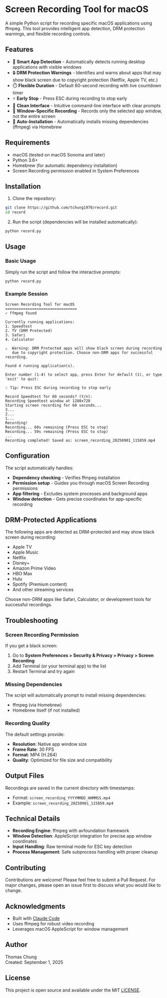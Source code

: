 # Screen Recording Tool for macOS

A simple Python script for recording specific macOS applications using ffmpeg. This tool provides intelligent app detection, DRM protection warnings, and flexible recording controls.

## Features

- 🎯 **Smart App Detection** - Automatically detects running desktop applications with visible windows
- 🔒 **DRM Protection Warnings** - Identifies and warns about apps that may show black screen due to copyright protection (Netflix, Apple TV, etc.)
- ⏱️ **Flexible Duration** - Default 60-second recording with live countdown timer
- ⚡ **Early Stop** - Press ESC during recording to stop early
- 🎨 **Clean Interface** - Intuitive command-line interface with clear prompts
- 📱 **Window-Specific Recording** - Records only the selected app window, not the entire screen
- 🚀 **Auto-Installation** - Automatically installs missing dependencies (ffmpeg) via Homebrew

## Requirements

- macOS (tested on macOS Sonoma and later)
- Python 3.6+
- Homebrew (for automatic dependency installation)
- Screen Recording permission enabled in System Preferences

## Installation

1. Clone the repository:
```bash
git clone https://github.com/tchung1970/record.git
cd record
```

2. Run the script (dependencies will be installed automatically):
```bash
python record.py
```

## Usage

### Basic Usage

Simply run the script and follow the interactive prompts:

```bash
python record.py
```

### Example Session

```
Screen Recording Tool for macOS
================================
✓ ffmpeg found

Currently running applications:
1. Speedtest
2. TV (DRM Protected)
3. Safari
4. Calculator

⚠️  Warning: DRM Protected apps will show black screen during recording
   due to copyright protection. Choose non-DRM apps for successful recording.

Found 4 running application(s).

Enter number (1-4) to select app, press Enter for default (1), or type 'exit' to quit: 

💡 Tip: Press ESC during recording to stop early

Record Speedtest for 60 seconds? (Y/n): 
Recording Speedtest window at 1280x720
Starting screen recording for 60 seconds...
3...
2...
1...
Recording!
Recording... 60s remaining (Press ESC to stop)
Recording... 59s remaining (Press ESC to stop)
...
Recording completed! Saved as: screen_recording_20250901_115859.mp4
```

## Configuration

The script automatically handles:
- **Dependency checking** - Verifies ffmpeg installation
- **Permission setup** - Guides you through macOS Screen Recording permissions
- **App filtering** - Excludes system processes and background apps
- **Window detection** - Gets precise coordinates for app-specific recording

## DRM-Protected Applications

The following apps are detected as DRM-protected and may show black screen during recording:

- Apple TV
- Apple Music
- Netflix
- Disney+
- Amazon Prime Video
- HBO Max
- Hulu
- Spotify (Premium content)
- And other streaming services

Choose non-DRM apps like Safari, Calculator, or development tools for successful recordings.

## Troubleshooting

### Screen Recording Permission
If you get a black screen:
1. Go to **System Preferences > Security & Privacy > Privacy > Screen Recording**
2. Add Terminal (or your terminal app) to the list
3. Restart Terminal and try again

### Missing Dependencies
The script will automatically prompt to install missing dependencies:
- ffmpeg (via Homebrew)
- Homebrew itself (if not installed)

### Recording Quality
The default settings provide:
- **Resolution**: Native app window size
- **Frame Rate**: 30 FPS
- **Format**: MP4 (H.264)
- **Quality**: Optimized for file size and compatibility

## Output Files

Recordings are saved in the current directory with timestamps:
- Format: `screen_recording_YYYYMMDD_HHMMSS.mp4`
- Example: `screen_recording_20250901_115859.mp4`

## Technical Details

- **Recording Engine**: ffmpeg with avfoundation framework
- **Window Detection**: AppleScript integration for precise app window coordinates
- **Input Handling**: Raw terminal mode for ESC key detection
- **Process Management**: Safe subprocess handling with proper cleanup

## Contributing

Contributions are welcome! Please feel free to submit a Pull Request. For major changes, please open an issue first to discuss what you would like to change.

## Acknowledgments

- Built with [Claude Code](https://claude.ai/code)
- Uses ffmpeg for robust video recording
- Leverages macOS AppleScript for window management

## Author

Thomas Chung  
Created: September 1, 2025

## License

This project is open source and available under the MIT [LICENSE](LICENSE).